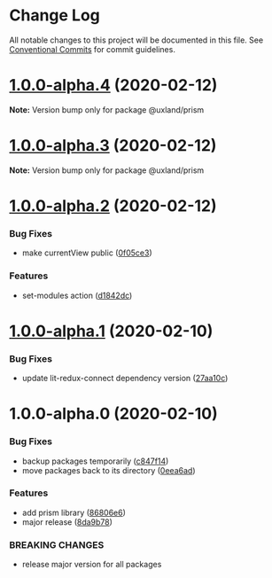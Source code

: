 # Change Log

All notable changes to this project will be documented in this file.
See [Conventional Commits](https://conventionalcommits.org) for commit guidelines.

# [1.0.0-alpha.4](https://github.com/uxland/uxland/compare/@uxland/prism@1.0.0-alpha.3...@uxland/prism@1.0.0-alpha.4) (2020-02-12)

**Note:** Version bump only for package @uxland/prism





# [1.0.0-alpha.3](https://github.com/uxland/uxland/compare/@uxland/prism@1.0.0-alpha.2...@uxland/prism@1.0.0-alpha.3) (2020-02-12)

**Note:** Version bump only for package @uxland/prism





# [1.0.0-alpha.2](https://github.com/uxland/uxland/compare/@uxland/prism@1.0.0-alpha.1...@uxland/prism@1.0.0-alpha.2) (2020-02-12)


### Bug Fixes

* make currentView public ([0f05ce3](https://github.com/uxland/uxland/commit/0f05ce3b800b41311aeb780e18a318e663f16190))


### Features

* set-modules action ([d1842dc](https://github.com/uxland/uxland/commit/d1842dcefcbe48458721c222b365becf7b5f022a))





# [1.0.0-alpha.1](https://github.com/uxland/uxland/compare/@uxland/prism@1.0.0-alpha.0...@uxland/prism@1.0.0-alpha.1) (2020-02-10)


### Bug Fixes

* update lit-redux-connect dependency version ([27aa10c](https://github.com/uxland/uxland/commit/27aa10cb503666ef4dfc869796e45755366db3c5))





# 1.0.0-alpha.0 (2020-02-10)


### Bug Fixes

* backup packages temporarily ([c847f14](https://github.com/uxland/uxland/commit/c847f142017fe0e82aa1878eac8f5b85f53e1a64))
* move packages back to its directory ([0eea6ad](https://github.com/uxland/uxland/commit/0eea6adfd92ba174c19df1314232f85aa8b58af2))


### Features

* add prism library ([86806e6](https://github.com/uxland/uxland/commit/86806e64e5db580871883b144361b10cf5dbe0d2))
* major release ([8da9b78](https://github.com/uxland/uxland/commit/8da9b78b9bbf4965feaeaa583f39e5ede9374d5a))


### BREAKING CHANGES

* release major version for all packages
